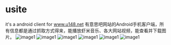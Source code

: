 usite
=====

it's a android client for www.u148.net
有意思吧网站的Android手机客户端，所有信息都是通过抓取方式得来，能播放虾米音乐、各大网站视频，能查看并下载图片。
![image1](https://dl.dropboxusercontent.com/u/164391154/1.png)
![image1](https://dl.dropboxusercontent.com/u/164391154/2.png)
![image1](https://dl.dropboxusercontent.com/u/164391154/3.png)
![image1](https://dl.dropboxusercontent.com/u/164391154/4.png)
![image1](https://dl.dropboxusercontent.com/u/164391154/5.png)
![image1](https://dl.dropboxusercontent.com/u/164391154/6.png)



